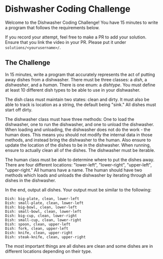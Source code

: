 # Dishwasher Coding Challenge
Welcome to the Dishwasher Coding Challenge! You have 15 minutes to write a program that follows the requirements below.

If you record your attempt, feel free to make a PR to add your solution. Ensure that you link the video in your PR. Please put it under `solutions/<yourusername>/`.

## The Challenge
In 15 minutes, write a program that accurately represents the act of putting away dishes from a dishwasher. There must be three classes: a *dish*, a *dishwasher*, and a *human*. There is one enum: a *dishtype*. You must define at least 10 different dish types to be able to use in your dishwasher.

The dish class must maintain two states: clean and dirty. It must also be able to track is location as a string, the default being "sink." All dishes must start off dirty.

The dishwasher class must have three methods: One to load the dishwasher, one to run the dishwasher, and one to unload the dishwasher. When loading and unloading, the dishwasher does not do the work - the human does. This means you should not modify the internal data in those methods, and instead bring the dishwasher to the human. Also ensure to update the location of the dishes to be in the dishwasher. When running, ensure to actually clean all of the dishes. The dishwasher must be iterable.

The human class must be able to determine where to put the dishes away. There are four different locations: "lower-left", "lower-right", "upper-left", "upper-right." All humans have a name. The human should have two methods which loads and unloads the dishwasher by iterating through all dishes in the dishwasher.

In the end, output all dishes. Your output must be similar to the following:
```
Dish: big-plate, clean, lower-left
Dish: small-plate, clean, lower-left
Dish: big-bowl, clean, lower-left
Dish: small-bowl, clean, lower-left
Dish: big-cup, clean, lower-right
Dish: small-cup, clean, lower-right
Dish: spoon, clean, upper-left
Dish: fork, clean, upper-left
Dish: knife, clean, upper-right
Dish: steak-knife, clean, upper-right
```
The most important things are all dishes are clean and some dishes are in different locations depending on their type.